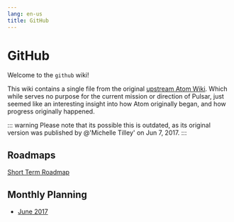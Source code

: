 ```yaml
---
lang: en-us
title: GitHub 
---
```


# GitHub 

Welcome to the `github` wiki!

This wiki contains a single file from the original [upstream Atom Wiki](https://github.com/atom/github/wiki). Which while serves no purpose for the current mission or direction of Pulsar, just seemed like an interesting insight into how Atom originally began, and how progress originally happened.

::: warning
Please note that its possible this is outdated, as its original version was published by @'Michelle Tilley' on Jun 7, 2017.
:::

## Roadmaps

[Short Term Roadmap](https://github.com/atom/github/projects/8)

## Monthly Planning 

* [June 2017](/packages_wiki/github/june-2017.md)
